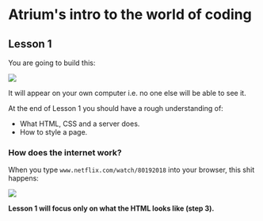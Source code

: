 # Atrium's intro to the world of coding

## Lesson 1

You are going to build this:

<img src="https://res.cloudinary.com/small-change/image/upload/v1537749507/Screen_Shot_2018-09-23_at_5.35.23_pm_wcdrnv.png" />

It will appear on your own computer i.e. no one else will be able to see it. 

At the end of Lesson 1 you should have a rough understanding of:

- What HTML, CSS and a server does.
- How to style a page.

### How does the internet work?

When you type `www.netflix.com/watch/80192018` into your browser, this shit happens:

<img src="https://res.cloudinary.com/small-change/image/upload/v1537751752/Screen_Shot_2018-09-23_at_6.14.45_pm_iasjdb.png" />

<b>Lesson 1 will focus only on what the HTML looks like (step 3).</b> 
